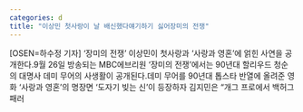 ```yaml
---
categories: d
title: "이상민 첫사랑이 날 배신했다얘기하기 싫어장미의 전쟁"
---
```

[OSEN=하수정 기자] ‘장미의 전쟁’ 이상민이 첫사랑과 ‘사랑과 영혼’에 얽힌 사연을 공개한다.9월 26일 방송되는 MBC에브리원 ‘장미의 전쟁’에서는 90년대 할리우드 청순의 대명사 데미 무어의 사생활이 공개된다.데미 무어를 90년대 톱스타 반열에 올려준 영화 ‘사랑과 영혼’의 명장면 ‘도자기 빚는 신’이 등장하자 김지민은 “개그 프로에서 백허그 패러